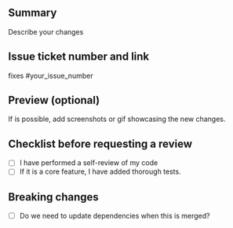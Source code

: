 ## Summary
Describe your changes

## Issue ticket number and link
fixes #your_issue_number

## Preview (optional)
If is possible, add screenshots or gif showcasing the new changes.

## Checklist before requesting a review
- [ ] I have performed a self-review of my code
- [ ] If it is a core feature, I have added thorough tests.

## Breaking changes
- [ ] Do we need to update dependencies when this is merged?
